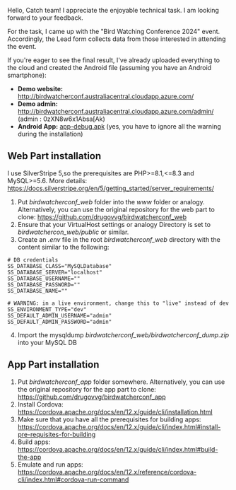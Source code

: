 Hello, Catch team!
I appreciate the enjoyable technical task. I am looking forward to your feedback.

For the task, I came up with the "Bird Watching Conference 2024" event. Accordingly, the Lead form collects data from those interested in attending the event.

If you're eager to see the final result, I've already uploaded everything to the cloud and created the Android file (assuming you have an Android smartphone):
- **Demo website:**  http://birdwatcherconf.australiacentral.cloudapp.azure.com/
- **Demo admin:**  http://birdwatcherconf.australiacentral.cloudapp.azure.com/admin/ (admin : 0zXN8w6x1Absa[Ak)
- **Android App:** [app-debug.apk](docs/_assets/app-debug.apk) (yes, you have to ignore all the warning during the installation)

## Web Part installation
I use SilverStripe 5,so the prerequisites are PHP>=8.1,<=8.3 and MySQL>=5.6. More details:
https://docs.silverstripe.org/en/5/getting_started/server_requirements/

1. Put _birdwatcherconf_web_ folder into the _www_ folder or analogy. Alternatively, you can use the original repository for the web part to clone: https://github.com/drugovvg/birdwatcherconf_web
2. Ensure that your VirtualHost settings or analogy Directory is set to _birdwatchercon_web/public_ or similar.
3. Create an _.env_ file in the root _birdwatcherconf_web_ directory with the content similar to the following:
```
# DB credentials
SS_DATABASE_CLASS="MySQLDatabase"
SS_DATABASE_SERVER="localhost"
SS_DATABASE_USERNAME=""
SS_DATABASE_PASSWORD=""
SS_DATABASE_NAME=""

# WARNING: in a live environment, change this to "live" instead of dev
SS_ENVIRONMENT_TYPE="dev"
SS_DEFAULT_ADMIN_USERNAME="admin"
SS_DEFAULT_ADMIN_PASSWORD="admin"
```
4. Import the mysqldump _birdwatcherconf_web/birdwatcherconf_dump.zip_ into your MySQL DB

## App Part installation

1. Put _birdwatcherconf_app_ folder somewhere. Alternatively, you can use the original repository for the app part to clone: https://github.com/drugovvg/birdwatcherconf_app
2. Install Cordova: https://cordova.apache.org/docs/en/12.x/guide/cli/installation.html
2. Make sure that you have all the prerequisites for building apps: https://cordova.apache.org/docs/en/12.x/guide/cli/index.html#install-pre-requisites-for-building
2. Build apps: https://cordova.apache.org/docs/en/12.x/guide/cli/index.html#build-the-app
3. Emulate and run apps: https://cordova.apache.org/docs/en/12.x/reference/cordova-cli/index.html#cordova-run-command
